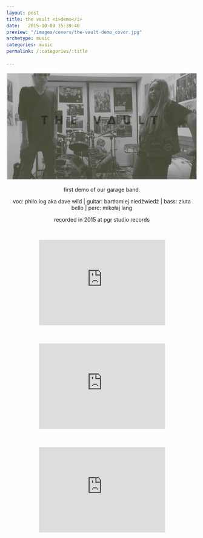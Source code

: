 ```yaml
---
layout: post
title: the vault <i>demo</i>
date:   2015-10-09 15:39:40
preview: "/images/covers/the-vault-demo_cover.jpg"
archetype: music
categories: music
permalink: /:categories/:title

---
```


![Picture 1](\images\music\the-vault-demo\1.jpg)

<center>
<p>first demo of our garage band.</p>

voc: philo.log aka dave wild |
guitar: bartłomiej niedźwiedź |
bass: ziuta bello |
perc: mikołaj lang
<p>recorded in 2015 at pgr studio records</p>

<p>&nbsp;</p>
<iframe width="333" height="225" src="https://www.youtube.com/embed/QwFmXOdcM7c" title="YouTube video player" frameborder="0" allow="accelerometer; autoplay; clipboard-write; encrypted-media; gyroscope; picture-in-picture" allowfullscreen></iframe>
<p>&nbsp;</p>
<iframe width="333" height="225" src="https://www.youtube.com/embed/RpTOa3hwkp0" title="YouTube video player" frameborder="0" allow="accelerometer; autoplay; clipboard-write; encrypted-media; gyroscope; picture-in-picture" allowfullscreen></iframe>
<p>&nbsp;</p>
<iframe width="333" height="225" src="https://www.youtube.com/embed/Jvd6DEmoVcs" title="YouTube video player" frameborder="0" allow="accelerometer; autoplay; clipboard-write; encrypted-media; gyroscope; picture-in-picture" allowfullscreen></iframe>

</center>
